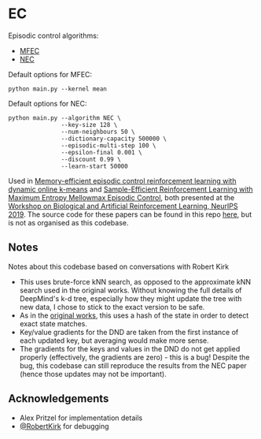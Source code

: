 # EC

Episodic control algorithms:

- [MFEC](https://arxiv.org/abs/1606.04460)
- [NEC](https://arxiv.org/abs/1703.01988)

Default options for MFEC:

```
python main.py --kernel mean
```

Default options for NEC:

```
python main.py --algorithm NEC \
               --key-size 128 \
               --num-neighbours 50 \
               --dictionary-capacity 500000 \
               --episodic-multi-step 100 \
               --epsilon-final 0.001 \
               --discount 0.99 \
               --learn-start 50000
```

Used in [Memory-efficient episodic control reinforcement learning with dynamic online k-means](https://arxiv.org/abs/1911.09560) and [Sample-Efficient Reinforcement Learning with Maximum Entropy Mellowmax Episodic Control](https://arxiv.org/abs/1911.09615), both presented at the [Workshop on Biological and Artificial Reinforcement Learning, NeurIPS 2019](https://sites.google.com/view/biologicalandartificialrl/home). The source code for these papers can be found in this repo [here](https://github.com/Kaixhin/EC/blob/master/BioArtRLCode.zip), but is not as organised as this codebase.

## Notes

Notes about this codebase based on conversations with Robert Kirk

- This uses brute-force kNN search, as opposed to the approximate kNN search used in the original works. Without knowing the full details of DeepMind's k-d tree, especially how they might update the tree with new data, I chose to stick to the exact version to be safe.
- As in the [original works](https://github.com/EndingCredits/Neural-Episodic-Control/issues/4), this uses a hash of the state in order to detect exact state matches.
- Key/value gradients for the DND are taken from the first instance of each updated key, but averaging would make more sense.
- The gradients for the keys and values in the DND do not get applied properly (effectively, the gradients are zero) - this is a bug! Despite the bug, this codebase can still reproduce the results from the NEC paper (hence those updates may not be important).


## Acknowledgements

- Alex Pritzel for implementation details
- [@RobertKirk](https://github.com/RobertKirk) for debugging
